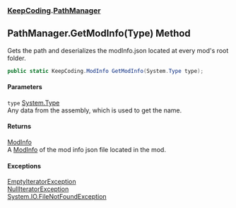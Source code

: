 ### [KeepCoding](KeepCoding.md 'KeepCoding').[PathManager](KeepCoding_PathManager.md 'KeepCoding.PathManager')
## PathManager.GetModInfo(Type) Method
Gets the path and deserializes the modInfo.json located at every mod's root folder.  
```csharp
public static KeepCoding.ModInfo GetModInfo(System.Type type);
```
#### Parameters
<a name='KeepCoding_PathManager_GetModInfo(System_Type)_type'></a>
`type` [System.Type](https://docs.microsoft.com/en-us/dotnet/api/System.Type 'System.Type')  
Any data from the assembly, which is used to get the name.
  
#### Returns
[ModInfo](KeepCoding_ModInfo.md 'KeepCoding.ModInfo')  
A [ModInfo](KeepCoding_ModInfo.md 'KeepCoding.ModInfo') of the mod info json file located in the mod.
#### Exceptions
[EmptyIteratorException](KeepCoding_EmptyIteratorException.md 'KeepCoding.EmptyIteratorException')  
[NullIteratorException](KeepCoding_NullIteratorException.md 'KeepCoding.NullIteratorException')  
[System.IO.FileNotFoundException](https://docs.microsoft.com/en-us/dotnet/api/System.IO.FileNotFoundException 'System.IO.FileNotFoundException')  
